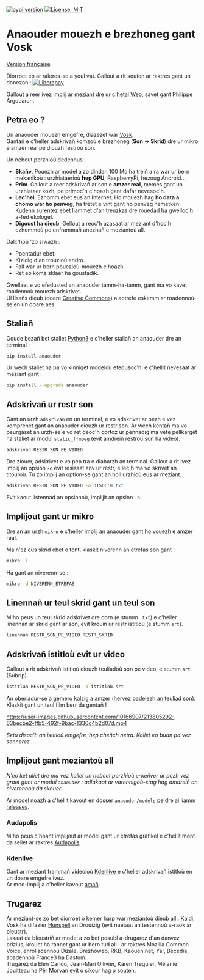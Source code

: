 [![pypi version](https://img.shields.io/pypi/v/anaouder)](https://pypi.org/project/anaouder/)
[![License: MIT](https://img.shields.io/badge/License-MIT-green.svg)](./LICENSE)

# Anaouder mouezh e brezhoneg gant Vosk

[Version française](https://github.com/gweltou/vosk-br/blob/main/README-fr.md)

Diorroet eo ar raktres-se a youl vat. Gallout a rit souten ar raktres gant un donezon :
[![Liberapay](https://liberapay.com/assets/widgets/donate.svg)](https://liberapay.com/gweltou/donate)

Gallout a reer ivez implij ar meziant dre ur [c'hetal Web](https://translate.bzh/), savet gant Philippe Argouarch.

## Petra eo ?

Un anaouder mouezh emgefre, diazezet war [Vosk](https://github.com/alphacep/vosk-api).\
Gantañ e c'heller adskrivañ komzoù e brezhoneg (**Son -> Skrid**) dre ur mikro e amzer real pe diouzh restroù son.

Un nebeut perzhioù dedennus :

* **Skañv**. Pouezh ar model a zo dindan 100 Mo ha treiñ a ra war ur bern mekanikoù : urzhiataerioù **hep GPU**, RaspberryPi, hezoug Android...
* **Prim**. Gallout a reer adskrivañ ar son e **amzer real**, memes gant un urzhiataer kozh, pe primoc'h c'hoazh gant dafar nevesoc'h.
* **Lec'hel**. Ezhomm ebet eus an Internet. Ho mouezh hag **ho data a chomo war ho penveg**, ha tretet e vint gant ho penveg nemetken. Kudenn surentez ebet liammet d'an treuzkas dre rouedad ha gwelloc'h a-fed ekologel.
* **Digoust ha dieub**. Gellout a reoc'h azasaat ar meziant d'hoc'h ezhommoù pe enframmañ anezhañ e meziantoù all.

Dalc'hoù 'zo siwazh :

* Poentadur ebet.
* Kizidig d'an trouzioù endro.
* Fall war ur bern pouezioù-mouezh c'hoazh.
* Ret eo komz sklaer ha goustadik.

Gwellaet e vo efedusted an anaouder tamm-ha-tamm, gant ma vo kavet roadennoù mouezh adskrivet.\
Ul lisañs dieub (doare [Creative Commons](https://creativecommons.org/licenses/)) a aotrefe eskemm ar roadennoù-se en un doare aes.

## Staliañ

Goude bezañ bet staliet [Python3](https://www.python.org/downloads/) e c'heller staliañ an anaouder dre an terminal :

```bash
pip install anaouder
```

Ur wech staliet ha pa vo kinniget modeloù efedusoc'h, e c'hellit nevesaat ar meziant gant :

```bash
pip install --upgrade anaouder
```

## Adskrivañ ur restr son

Gant an urzh `adskrivan` en un terminal, e vo adskrivet ar pezh e vez komprenet gant an anaouder diouzh ur restr son. Ar wech kentañ ma vo peurgaset an urzh-se e vo ret deoc'h gortoz ur pennadig ma vefe pellkarget ha staliet ar modul `static_ffmpeg` (evit amdreiñ restroù son ha video).

```bash
adskrivan RESTR_SON_PE_VIDEO
```

Dre ziouer, adskrivet e vo pep tra e diabarzh an terminal. Gallout a rit ivez implij an opsion `-o` evit resisaat anv ur restr, e lec'h ma vo skrivet an titouroù. Tu zo implij an option-se gant an holl urzhioù eus ar meziant.

```bash
adskrivan RESTR_SON_PE_VIDEO -o DISOC'H.txt
```

Evit kaout listennad an opsionoù, implijit an opsion `-h`.

## Implijout gant ur mikro

Dre an an urzh `mikro` e c'heller implij an anaouder gant ho vouezh e amzer real.

Ma n'ez eus skrid ebet o tont, klaskit niverenn an etrefas son gant :

```bash
mikro -l
```

Ha gant an niverenn-se :

```bash
mikro -d NIVERENN_ETREFAS
```

## Linennañ ur teul skrid gant un teul son

M'ho peus un teul skrid adskrivet dre dorn (e stumm `.txt`) e c'heller linennañ ar skrid gant ar son, evit krouiñ ur restr istitloù (e stumm `srt`).

```bash
linennan RESTR_SON_PE_VIDEO RESTR_SKRID
```

## Adskrivañ istitloù evit ur video

Gallout a rit adskrivañ istitloù diouzh teuliadoù son pe video, e stumm `srt` (Subrip).

```bash
istitlan RESTR_SON_PE_VIDEO -o istitloù.srt
```

An oberiadur-se a gemero kalzig a amzer (hervez padelezh an teuliad son). Klaskit gant un teul film berr da gentañ !

https://user-images.githubusercontent.com/10166907/213805292-63becbe2-ffb5-492f-9bac-1330c4b2d07d.mp4

*Setu disoc'h an istitloù emgefre, hep cheñch netra. Kollet eo buan pa vez sonnerez...*

## Implijout gant meziantoù all

*N'eo ket aliet dre ma vez kollet un nebeut perzhioù e-keñver ar pezh vez graet gant ar modul `anaouder` : adlakaat ar varennigoù-stag hag amdreiñ an niverennoù da skouer.*

Ar model noazh a c'hellit kavout en dosser `anaouder/models` pe dre al liamm [releases](https://github.com/gweltou/vosk-br/releases).

### Audapolis

M'ho peus c'hoant implijout ar model gant ur etrefas grafikel e c'hellit mont da sellet ar raktres [Audapolis](https://github.com/bugbakery/audapolis).

### Kdenlive

Gant ar meziant frammañ videoioù [Kdenlive](https://kdenlive.org/) e c'heller adskrivañ istitloù en un doare emgefre ivez.\
Ar mod-implij a c'heller kavout [amañ](https://docs.kdenlive.org/en/effects_and_compositions/speech_to_text.html).

## Trugarez

Ar meziant-se zo bet diorroet o kemer harp war meziantoù dieub all : Kaldi, Vosk ha difazier [Hunspell](https://github.com/Drouizig/hunspell-br) an Drouizig (evit naetaat an testennoù a-raok ar pleustr).\
Lakaat da bleustriñ ar model a zo bet posubl a-drugarez d'an danvez prizius, krouet ha rannet gant ur bern tud all : ar raktres Mozilla Common Voice, enrolladennoù Dizale, Brezhoweb, RKB, Kaouen.net, Ya!, Becedia, abadennoù France3 ha Dastum.\
Trugarez da Elen Cariou, Jean-Mari Ollivier, Karen Treguier, Mélanie Jouitteau ha Pêr Morvan evit o sikour hag o souten.
